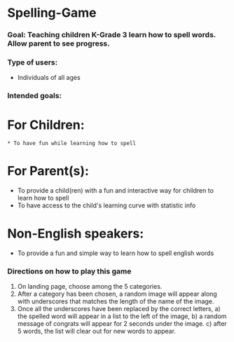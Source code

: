 # Spelling-Game

### Goal: Teaching children K-Grade 3 learn how to spell words. Allow parent to see progress.

### Type of users:

- Individuals of all ages

### Intended goals:

# For Children:

    * To have fun while learning how to spell

# For Parent(s):

- To provide a child(ren) with a fun and interactive way for children to learn how to spell
- To have access to the child's learning curve with statistic info

# Non-English speakers:

- To provide a fun and simple way to learn how to spell english words

### Directions on how to play this game

1.  On landing page, choose among the 5 categories.
2.  After a category has been chosen, a random image will appear along with underscores that matches the length of the name of the image.
3.  Once all the underscores have been replaced by the correct letters,
    a) the spelled word will appear in a list to the left of the image,
    b) a random message of congrats will appear for 2 seconds under the image.
    c) after 5 words, the list will clear out for new words to appear.
